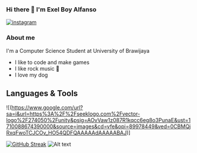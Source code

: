 ### Hi there 👋 I'm Exel Boy Alfanso

[![instagram](https://github.com/shikhar1020jais1/Git-Social/blob/master/Icons/Instagram.png (Instagram))][1]
### About me
I'm a Computer Science Student at University of Brawijaya
* I like to code and make games 
* I like rock music 🎸
* I love my dog
          
## Languages & Tools
![(https://www.google.com/url?sa=i&url=https%3A%2F%2Fseeklogo.com%2Fvector-logo%2F274050%2Funity&psig=AOvVaw1z087R1kqcc6eg8o3PunaE&ust=1710088674390000&source=images&cd=vfe&opi=89978449&ved=0CBMQjRxqFwoTCJCOv_HO54QDFQAAAAAdAAAAABAJ)]





[![GitHub Streak](https://github-readme-streak-stats.herokuapp.com/?user=ExelCoeg)](https://git.io/streak-stats)
![Alt text](https://spotify-recently-played-readme.vercel.app/api?user=31nb6dmkpky5yhcoyxtn4taypabm)






[1]: https://www.instagram.com/exel.alfanso
